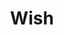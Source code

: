 ---
title: "Wish"
permalink: /spells/wish/
tags:
  - Spell
available_for:
  - Sorcerer
  - Wizard
level: "9th Level"
school: "Conjuration"
comp:
  - V
description: |
  Wish is the mightiest spell a mortal creature can cast. By simply speaking aloud, you can alter the very foundations of reality in accord with your desires.

  The basic use of this spell is to duplicate any other spell of 8th level or lower. You don't need to meet any requirements in that spell, including costly components. The spell simply takes effect.

  Alternatively, you can create one of the following effects of your choice:

  - You create one object of up to 25,000 gp in value that isn't a magic item. The object can be no more than 300 feet in any dimension, and it appears in an unoccupied space you can see on the ground.

  - You allow up to twenty creatures that you can see to regain all hit points, and you end all effects on them described in the greater restoration spell.

  - You grant up to ten creatures that you can see resistance to a damage type you choose.

  - You grant up to ten creatures you can see immunity to a single spell or other magical effect for 8 hours. For instance, you could make yourself and all your companions immune to a lich's life drain attack.

  - You undo a single recent event by forcing a reroll of any roll made within the last round (including your last turn). Reality reshapes itself to accommodate the new result. For example, a wish spell could undo an opponent's successful save, a foe's critical hit, or a friend's failed save. You can force the reroll to be made with advantage or disadvantage, and you can choose whether to use the reroll or the original roll.

  You might be able to achieve something beyond the scope of the above examples. State your wish to the DM as precisely as possible. The DM has great latitude in ruling what occurs in such an instance; the greater the wish, the greater the likelihood that something goes wrong. This spell might simply fail, the effect you desire might only be partly achieved, or you might suffer some unforeseen consequence as a result of how you worded the wish. For example, wishing that a villain were dead might propel you forward in time to a period when that villain is no longer alive, effectively removing you from the game. Similarly, wishing for a legendary magic item or artifact might instantly transport you to the presence of the item's current owner.

  The stress of casting this spell to produce any effect other than duplicating another spell weakens you. After enduring that stress, each time you cast a spell until you finish a long rest, you take 1d10 necrotic damage per level of that spell. This damage can't be reduced or prevented in any way. In addition, your Strength drops to 3, if it isn't 3 or lower already, for 2d4 days. For each of those days that you spend resting and doing nothing more than light activity, your remaining recovery time decreases by 2 days. Finally, there is a 33 percent chance that you are unable to cast wish ever again if you suffer this stress.
excerpt: "Wish is the mightiest spell a mortal creature can cast."
source: "Basic Rules"
---